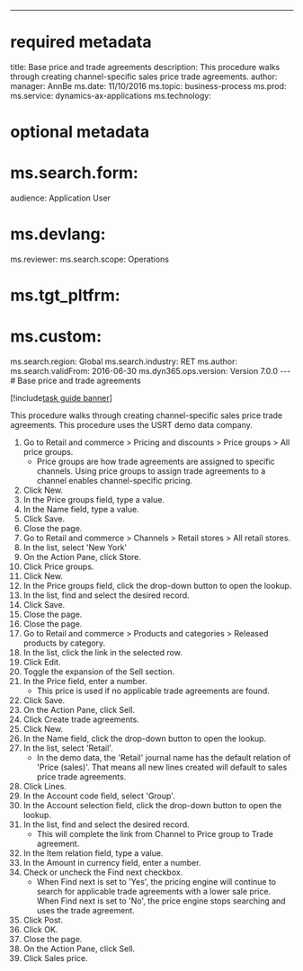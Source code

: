 --- 
# required metadata 
 
title: Base price and trade agreements
description: This procedure walks through creating channel-specific sales price trade agreements. 
author: 
manager: AnnBe 
ms.date: 11/10/2016
ms.topic: business-process 
ms.prod:  
ms.service: dynamics-ax-applications 
ms.technology:  
 
# optional metadata 
 
# ms.search.form:   
audience: Application User 
# ms.devlang:  
ms.reviewer: 
ms.search.scope: Operations 
# ms.tgt_pltfrm:  
# ms.custom:  
ms.search.region: Global
ms.search.industry: RET
ms.author: 
ms.search.validFrom: 2016-06-30 
ms.dyn365.ops.version: Version 7.0.0 
---# Base price and trade agreements

[!include[task guide banner](../includes/task-guide-banner.md)]

This procedure walks through creating channel-specific sales price trade agreements. This procedure uses the USRT demo data company.

1. Go to Retail and commerce > Pricing and discounts > Price groups > All price groups.
    * Price groups are how trade agreements are assigned to specific channels. Using price groups to assign trade agreements to a channel enables channel-specific pricing.  
2. Click New.
3. In the Price groups field, type a value.
4. In the Name field, type a value.
5. Click Save.
6. Close the page.
7. Go to Retail and commerce > Channels > Retail stores > All retail stores.
8. In the list, select 'New York'
9. On the Action Pane, click Store.
10. Click Price groups.
11. Click New.
12. In the Price groups field, click the drop-down button to open the lookup.
13. In the list, find and select the desired record.
14. Click Save.
15. Close the page.
16. Close the page.
17. Go to Retail and commerce > Products and categories > Released products by category.
18. In the list, click the link in the selected row.
19. Click Edit.
20. Toggle the expansion of the Sell section.
21. In the Price field, enter a number.
    * This price is used if no applicable trade agreements are found.  
22. Click Save.
23. On the Action Pane, click Sell.
24. Click Create trade agreements.
25. Click New.
26. In the Name field, click the drop-down button to open the lookup.
27. In the list, select 'Retail'.
    * In the demo data, the 'Retail' journal name has the default relation of 'Price (sales)'. That means all new lines created will default to sales price trade agreements.  
28. Click Lines.
29. In the Account code field, select 'Group'.
30. In the Account selection field, click the drop-down button to open the lookup.
31. In the list, find and select the desired record.
    * This will complete the link from Channel to Price group to Trade agreement.  
32. In the Item relation field, type a value.
33. In the Amount in currency field, enter a number.
34. Check or uncheck the Find next checkbox.
    * When Find next is set to 'Yes', the pricing engine will continue to search for applicable trade agreements with a lower sale price. When Find next is set to 'No', the price engine stops searching and uses the trade agreement.  
35. Click Post.
36. Click OK.
37. Close the page.
38. On the Action Pane, click Sell.
39. Click Sales price.

